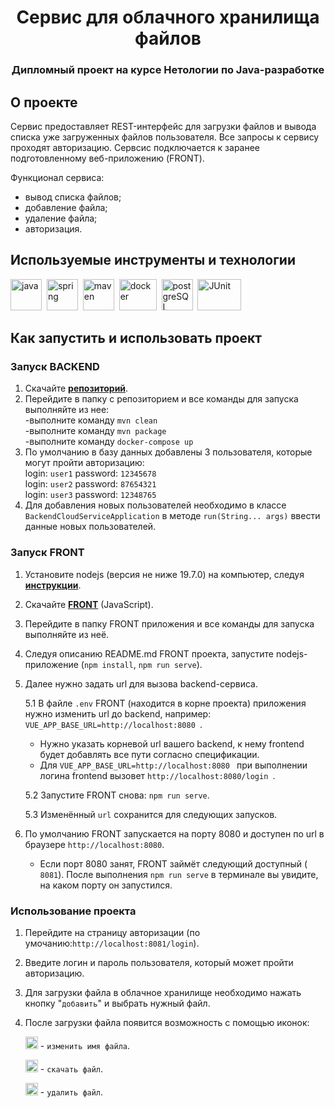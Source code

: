   <h1 align="center">Сервис для облачного хранилища файлов</h1> 
  <h3 align="center">
    Дипломный проект на курсе Нетологии по Java-разработке</h3>

<!-- ABOUT THE PROJECT -->
## О проекте
Сервис предоставляет REST-интерфейс для загрузки файлов и вывода списка уже загруженных файлов пользователя.
Все запросы к сервису проходят авторизацию. Сервсис подключается к заранее подготовленному веб-приложению (FRONT).

Функционал сервиса:
- вывод списка файлов;
- добавление файла;
- удаление файла;
- авторизация.

## Используемые инструменты и технологии

<div>
  <img src="https://github.com/Sanalex97/BackendCloudService/assets/72032908/a4df725b-20e4-46c0-9642-2df27af30e4b" title="java" alt="java" width="50" height="50"/>&nbsp
  <img src="https://github.com/Sanalex97/BackendCloudService/assets/72032908/d734ea82-b14e-4088-83b8-663a90308a41" title="spring" alt="spring" width="50" height="50"/>&nbsp
  <img src="https://github.com/Sanalex97/BackendCloudService/assets/72032908/29623d20-16f7-42e6-972e-6256e0c10546" title="maven" alt="maven" width="50" height="50"/>&nbsp
  <img src="https://github.com/Sanalex97/BackendCloudService/assets/72032908/4bced588-3a15-4822-9f32-ed63c965afce" title="docker" alt="docker" width="60" height="50"/>&nbsp
  <img src="https://github.com/Sanalex97/BackendCloudService/assets/72032908/f62a71d1-d938-4520-b8b4-5deb283edb89" title="postgreSQL" alt="postgreSQL" width="50" height="50"/>&nbsp
  <img src="https://github.com/Sanalex97/BackendCloudService/assets/72032908/f3e1acd2-1593-4105-8f5e-d5e4e0a5726e" title="JUnit" alt="JUnit" width="70" height="50"/>&nbsp
</div>

## Как запустить и использовать проект
### Запуск BACKEND
1. Скачайте <a href="https://github.com/Sanalex97/BackendCloudService.git"><strong>репозиторий</strong></a>.
2. Перейдите в папку с репозиторием и все команды для запуска выполняйте из нее:<br>
 -выполните команду  ```mvn clean```<br>
 -выполните команду  ```mvn package```<br>
 -выполните команду  ```docker-compose up```<br>
3. По умолчанию в базу данных добавлены 3 пользователя, которые могут пройти авторизацию:<br>
      login: ```user1``` password: ```12345678```<br>
      login: ```user2``` password: ```87654321```<br>
      login: ```user3``` password: ```12348765```<br>
4. Для добавления новых пользователей необходимо в классе ```BackendCloudServiceApplication``` в методе ```run(String... args)``` ввести данные новых пользователей.
  
### Запуск FRONT
1. Установите nodejs (версия не ниже 19.7.0) на компьютер, следуя <a href="https://nodejs.org/ru/download/current/"><strong>инструкции</strong></a>. 
2. Скачайте <a href="https://github.com/netology-code/jd-homeworks/blob/master/diploma/netology-diplom-frontend"><strong>FRONT</strong></a> (JavaScript). 
3. Перейдите в папку FRONT приложения и все команды для запуска выполняйте из неё. 
4. Следуя описанию README.md FRONT проекта, запустите nodejs-приложение (```npm install```, ```npm run serve```). 
5. Далее нужно задать url для вызова backend-сервиса.
   
   5.1 В файле  ```.env``` FRONT (находится в корне проекта) приложения нужно изменить url до backend, например: ```VUE_APP_BASE_URL=http://localhost:8080 ```.
   
   -  Нужно указать корневой url вашего backend, к нему frontend будет добавлять все пути согласно спецификации. 
   -  Для  ```VUE_APP_BASE_URL=http://localhost:8080 ``` при выполнении логина frontend вызовет  ```http://localhost:8080/login ```.

   5.2 Запустите FRONT снова: ```npm run serve```.
   
   5.3 Изменённый  ```url``` сохранится для следующих запусков.
 
 6. По умолчанию FRONT запускается на порту 8080 и доступен по url в браузере  ```http://localhost:8080```.
    - Если порт 8080 занят, FRONT займёт следующий доступный ( ```8081```). После выполнения  ```npm run serve``` в терминале вы увидите, на каком порту он запустился.
 
 ### Использование проекта
 1. Перейдите на страницу авторизации (по умочанию:```http://localhost:8081/login```).
 2. Введите логин и пароль пользователя, который может пройти авторизацию.
 3. Для загрузки файла в облачное хранилище необходимо нажать кнопку "```добавить```" и выбрать нужный файл.
 4. После загрузки файла появится возможность с помощью иконок:
 
    <img src="https://github.com/Sanalex97/BackendCloudService/assets/72032908/58667adb-f21d-43f0-903d-269127412230" width="20" height="20" /> - ```изменить имя файла```.
  
    <img src="https://github.com/Sanalex97/BackendCloudService/assets/72032908/dd840968-64ba-4cec-80e7-069bbc7c9226" width="20" height="20" /> - ```скачать файл```.
  
    <img src="https://github.com/Sanalex97/BackendCloudService/assets/72032908/0b077121-eb54-443d-9c33-3556cd68a0a9" width="20" height="20" /> - ```удалить файл```.
  
